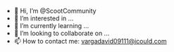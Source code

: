 - 👋 Hi, I’m @ScootCommunity
- 👀 I’m interested in ...
- 🌱 I’m currently learning ...
- 💞️ I’m looking to collaborate on ...
- 📫 How to contact me: vargadavid09111@icould.com
